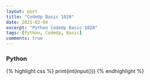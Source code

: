 ```yaml
---
layout: post
title: "CodeUp Basic 1028"
date: 2021-02-04
excerpt: "Python CodeUp Basic 1028"
tags: [Python, CodeUp, Basic]
comments: true
---
```


### Python
{% highlight css %}
print(int(input()))
{% endhighlight %}